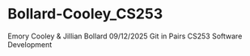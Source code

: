 # Bollard-Cooley_CS253
Emory Cooley & Jillian Bollard
09/12/2025
Git in Pairs CS253 Software Development